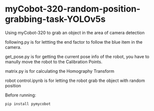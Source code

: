 # myCobot-320-random-position-grabbing-task-YOLOv5s
Using myCobot-320 to grab an object in the area of camera detection

following.py is for lettting the end factor to follow the blue item in the camera.

get_pose.py is for getting the current pose info of the robot, you have to manully move the robot to the Calibration Points.

matrix.py is for calculating the Homography Transform

robot control.ipynb is for letting the robot grab the object with random position

Before running:

```bash
pip install pymycobot



